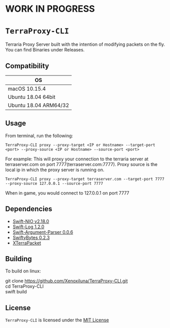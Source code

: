# WORK IN PROGRESS
# `TerraProxy-CLI`
  Terraria Proxy Server built with the intention of modifying packets on the fly. You can find Binaries under Releases.

## Compatibility
| OS |
|---|
| macOS 10.15.4 |
| Ubuntu 18.04 64bit |
| Ubuntu 18.04 ARM64/32 |

 ## Usage
 From terminal, run the following:
 
 `TerraProxy-CLI proxy --proxy-target <IP or Hostname> --target-port <port> --proxy-source <IP or Hostname> --source-port <port>`
 
 For example:
 This will proxy your connection to the terraria server at terraserver.com on port 7777(terraserver.com:7777). Proxy source is the local ip in which the proxy server is running on. 
 
 `TerraProxy-CLI proxy --proxy-target terraserver.com --target-port 7777 --proxy-source 127.0.0.1 --source-port 7777`
 
 When in game, you would connect to 127.0.0.1 on port 7777
 
 ## Dependencies

- [Swift-NIO v2.18.0](https://github.com/apple/swift-nio)
- [Swift-Log 1.2.0](https://github.com/apple/swift-log)
- [Swift-Argument-Parser 0.0.6](https://github.com/apple/swift-argument-parser)
- [SwiftyBytes 0.2.3](https://github.com/Xenoxiluna/SwiftyBytes)
- [XTerraPacket](https://github.com/Xenoxiluna/XTerraPacket)

 ## Building
 To build on linux:
 
 git clone https://github.com/Xenoxiluna/TerraProxy-CLI.git<br/>
 cd TerraProxy-CLI<br/>
 swift build

 ## License

 `TerraProxy-CLI` is licensed under the [MIT License](LICENSE)
